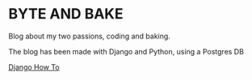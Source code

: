 # BYTE AND BAKE

Blog about my two passions, coding and baking.

The blog has been made with Django and Python, using a Postgres DB

[Django How To](DJANGO_HOW_TO.md)
